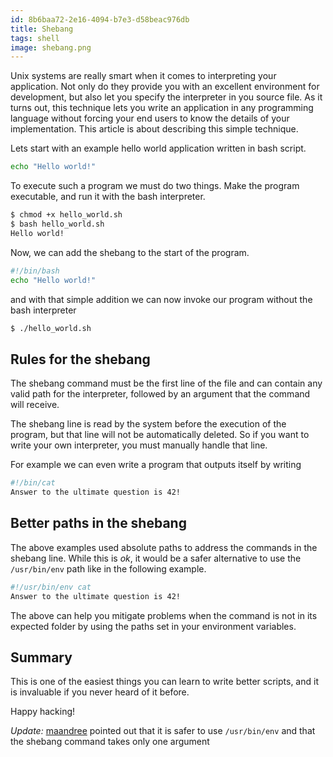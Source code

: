 ```yaml
---
id: 8b6baa72-2e16-4094-b7e3-d58beac976db
title: Shebang
tags: shell
image: shebang.png
---
```


Unix systems are really smart when it comes to interpreting your application. Not only do  they provide you with an excellent environment for development, but also let you specify the interpreter in you source file. As it turns out, this technique lets you write an application in any programming language without forcing your end users to know the details of your implementation. This article is about describing this simple technique.

Lets start with an example hello world application written in bash script.

``` bash
echo "Hello world!"
```

To execute such a program we must do two things. Make the program executable, and run it with the bash interpreter.

``` bash
$ chmod +x hello_world.sh
$ bash hello_world.sh
Hello world!
```

Now, we can add the shebang to the start of the program.

``` bash
#!/bin/bash
echo "Hello world!"
```

and with that simple addition we can now invoke our program without the bash interpreter

```bash
$ ./hello_world.sh
```

## Rules for the shebang

The shebang command must be the first line of the file and can contain any valid path for the interpreter, followed by an argument that the command will receive.

The shebang line is read by the system before the execution of the program, but that line will not be automatically deleted. So if you want to write your own interpreter, you must manually handle that line.

For example we can even write a program that outputs itself by writing

``` sh
#!/bin/cat
Answer to the ultimate question is 42!
```

## Better paths in the shebang

The above examples used absolute paths to address the commands in the shebang line. While this is *ok*, it would be a safer alternative to use the `/usr/bin/env` path like in the following example.

``` sh
#!/usr/bin/env cat
Answer to the ultimate question is 42!
```

The above can help you mitigate problems when the command is not in its expected folder by using the paths set in your environment variables.

## Summary

This is one of the easiest things you can learn to write better scripts,  and it is invaluable if you never heard of it before.

Happy hacking!

*Update:* [maandree](https://github.com/maandree) pointed out that it is safer to use `/usr/bin/env` and that the shebang command takes only one argument
